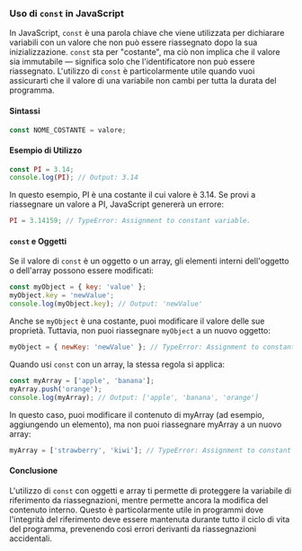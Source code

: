 <!-- @format -->

### Uso di `const` in JavaScript

In JavaScript, `const` è una parola chiave che viene utilizzata per dichiarare variabili con un valore che non può essere riassegnato dopo la sua inizializzazione. `const` sta per "costante", ma ciò non implica che il valore sia immutabile — significa solo che l'identificatore non può essere riassegnato. L'utilizzo di `const` è particolarmente utile quando vuoi assicurarti che il valore di una variabile non cambi per tutta la durata del programma.

#### Sintassi

```javascript
const NOME_COSTANTE = valore;
```

#### Esempio di Utilizzo

```javascript
const PI = 3.14;
console.log(PI); // Output: 3.14
```

In questo esempio, PI è una costante il cui valore è 3.14. Se provi a riassegnare un valore a PI, JavaScript genererà un errore:

```javascript
PI = 3.14159; // TypeError: Assignment to constant variable.
```

#### `const` e Oggetti

Se il valore di `const` è un oggetto o un array, gli elementi interni dell'oggetto o dell'array possono essere modificati:

```javascript
const myObject = { key: 'value' };
myObject.key = 'newValue';
console.log(myObject.key); // Output: 'newValue'
```

Anche se `myObject` è una costante, puoi modificare il valore delle sue proprietà. Tuttavia, non puoi riassegnare `myObject` a un nuovo oggetto:

```javascript
myObject = { newKey: 'newValue' }; // TypeError: Assignment to constant variable.
```

Quando usi `const` con un array, la stessa regola si applica:

```javascript
const myArray = ['apple', 'banana'];
myArray.push('orange');
console.log(myArray); // Output: ['apple', 'banana', 'orange']
```

In questo caso, puoi modificare il contenuto di myArray (ad esempio, aggiungendo un elemento), ma non puoi riassegnare myArray a un nuovo array:

```javascript
myArray = ['strawberry', 'kiwi']; // TypeError: Assignment to constant variable.
```

#### Conclusione

L'utilizzo di `const` con oggetti e array ti permette di proteggere la variabile di riferimento da riassegnazioni, mentre permette ancora la modifica del contenuto interno. Questo è particolarmente utile in programmi dove l'integrità del riferimento deve essere mantenuta durante tutto il ciclo di vita del programma, prevenendo così errori derivanti da riassegnazioni accidentali.
